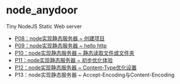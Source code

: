 # node_anydoor

Tiny NodeJS Static Web server

+ [P08：node实现静态服务器 ~ 创建项目](https://juejin.im/post/5dde2898f265da05c201cee1)
+ [P09：node实现静态服务器 ~ hello http](https://juejin.im/post/5ddf8199f265da060c3bed20)
+ [P10：node实现静态服务器 ~ 静态读取文件或文件夹](https://juejin.im/post/5de4b85ce51d4526dd033156)
+ [P11：node实现静态服务器 ~ 初步优化体验](https://juejin.im/post/5de755cd6fb9a0161b5e7649)
+ [P12：node实现静态服务器 ~ Content-Type优化设置](https://juejin.im/post/5de8cab5f265da33977293f3)
+ P13：node实现静态服务器 ~ Accept-Encoding与Content-Encoding
